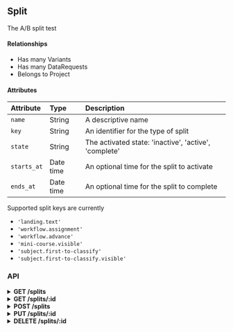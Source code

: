 ## Split

The A/B split test

#### Relationships

- Has many Variants
- Has many DataRequests
- Belongs to Project

#### Attributes

| Attribute    | Type      | Description |
| :----------- | :-------- | :---------- |
| `name`       | String    | A descriptive name |
| `key`        | String    | An identifier for the type of split |
| `state`      | String    | The activated state: 'inactive', 'active', 'complete' |
| `starts_at`  | Date time | An optional time for the split to activate |
| `ends_at`    | Date time | An optional time for the split to complete |

Supported split keys are currently

- `'landing.text'`
- `'workflow.assignment'`
- `'workflow.advance'`
- `'mini-course.visible'`
- `'subject.first-to-classify'`
- `'subject.first-to-classify.visible'`

### API

<details>
<summary><strong>GET /splits</strong></summary>

- Scoped by project owner or collaborator roles
- Site admins can access all splits
- Filterable by `project_id`, `key`, and `state`

``` json
{
  "data": [{
    "id": "1",
    "type": "splits",
    "attributes": {
      "name": "Landing text",
      "key": "landing.text",
      "state": "active",
      "project_id": 1,
      "metric_types": ["classifier_visited", "classification_created"],
      "ends_at": "2016-11-16T12:00:00Z",
      "created_at": "2016-11-02T12:00:00Z",
      "updated_at": "2016-11-02T12:00:00Z"
    },
    "links": {
      "self": "/splits/1",
      "variants": "/variants?filter[split_id]=1",
      "data_requests": "/data_requests?filter[split_id]=1"
    }
  }],
  "jsonapi": {
    "version": "1.0"
  },
  "links": {
    "self": "/splits?page[number]=1&page[size]=1",
    "next": "/splits?page[number]=2&page[size]=1",
    "last": "/splits?page[number]=123&page[size]=1"
  }
}
```
</details>

<details>
<summary><strong>GET /splits/:id</strong></summary>

- Publicly accessible

``` json
{
  "data": [{
    "id": "1",
    "type": "splits",
    "attributes": {
      "name": "Landing text",
      "key": "landing.text",
      "state": "active",
      "project_id": 1,
      "metric_types": ["classifier_visited", "classification_created"],
      "ends_at": "2016-11-16T12:00:00Z",
      "created_at": "2016-11-02T12:00:00Z",
      "updated_at": "2016-11-02T12:00:00Z"
    },
    "links": {
      "self": "/splits/1",
      "variants": "/variants?filter[split_id]=1",
      "data_requests": "/data_requests?filter[split_id]=1"
    }
  }],
  "jsonapi": {
    "version": "1.0"
  }
}
```
</details>

<details>
<summary><strong>POST /splits</strong></summary>

- Accessible by project owners, collaborators, and site admins

##### Schema

``` json
{
  "properties": {
    "data": {
      "properties": {
        "project_id": {
          "oneOf": [{
            "type": "integer",
            "minimum": 1
          }, {
            "type": "string",
            "pattern": "^[1-9]\\d*$"
          }]
        },
        "name": {
          "type": "string"
        },
        "key": {
          "type": "string"
        },
        "state": {
          "enum": ["inactive", "active", "complete"]
        },
        "starts_at": {
          "type": "string",
          "format": "date-time"
        },
        "ends_at": {
          "type": "string",
          "format": "date-time"
        }
      },
      "type": "object",
      "required": ["project_id", "name", "key", "state"],
      "additionalProperties": false
    }
  },
  "type": "object",
  "required": ["data"]
}
```

##### Example

``` json
{
  "data": {
    "attributes": {
      "name": "Landing text",
      "key": "landing.text",
      "state": "inactive"
    },
    "relationships": {
      "project": {
        "data": {
          "type": "projects",
          "id": "1"
        }
      }
    }
  }
}
```
</details>

<details>
<summary><strong>PUT /splits/:id</strong></summary>

- Accessible by project owners, collaborators, and site admins

##### Schema

``` json
{
  "properties": {
    "data": {
      "properties": {
        "project_id": {
          "oneOf": [{
            "type": "integer",
            "minimum": 1
          }, {
            "type": "string",
            "pattern": "^[1-9]\\d*$"
          }]
        },
        "name": {
          "type": "string"
        },
        "key": {
          "type": "string"
        },
        "state": {
          "enum": ["inactive", "active", "complete"]
        },
        "starts_at": {
          "type": "string",
          "format": "date-time"
        },
        "ends_at": {
          "type": "string",
          "format": "date-time"
        }
      },
      "type": "object",
      "additionalProperties": false
    }
  },
  "type": "object",
  "required": ["data"]
}
```

##### Example

``` json
{
  "data": {
    "attributes": {
      "name": "Better landing text",
      "state": "active"
    }
  }
}
```
</details>

<details>
<summary><strong>DELETE /splits/:id</strong></summary>

- Accessible by project owners, collaborators, and site admins
</details>

